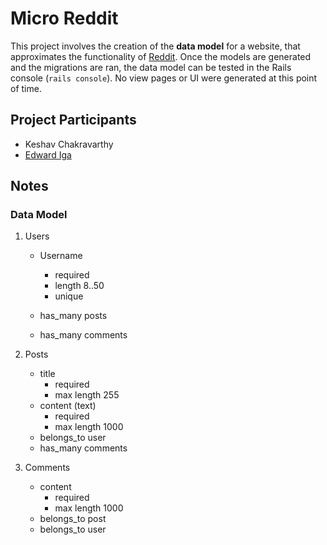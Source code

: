 # Micro Reddit

This project involves the creation of the **data model** for a website, that approximates the functionality of [Reddit](https://www.reddit.com/). Once the models are generated and the migrations are ran, the data model can be tested in the Rails console (`rails console`). No view pages or UI were generated at this point of time.

## Project Participants

- Keshav Chakravarthy
- [Edward Iga](github.com/igakigongo)

## Notes

### Data Model

1. Users

    - Username 
        - required
        - length 8..50 
        - unique

    - has_many posts
    - has_many comments

2. Posts

    - title
        - required
        - max length 255
    - content (text)
        - required
        - max length 1000
    - belongs_to user
    - has_many comments

3. Comments
    - content
        - required
        - max length 1000
    - belongs_to post
    - belongs_to user
